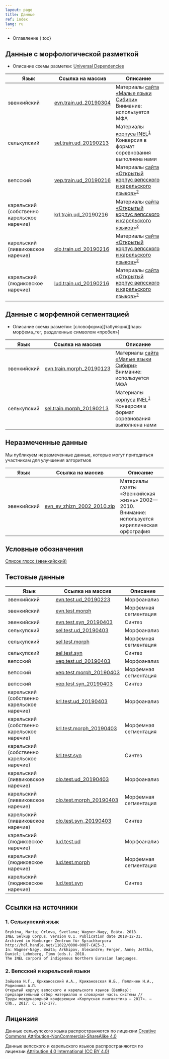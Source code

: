 ```yaml
---
layout: page
title: Данные
ref: index
lang: ru
---
```

* Оглавление
{:toc}


## Данные с морфологической разметкой
* Описание схемы разметки: [Universal Dependencies](https://universaldependencies.org/format.html)


| Язык        | Ссылка на массив           | Описание  |
|-------|--------|---------|
| эвенкийский      | [evn.train.ud_20190304](https://github.com/lowresource-lang-eval/morphology_scripts/blob/master/data/evn.train.ud?raw=true) | Материалы [сайта «Малые языки Сибири»](http://siberian-lang.srcc.msu.ru) Внимание: используется МФА |
| селькупский      | [sel.train.ud_20190213](https://github.com/lowresource-lang-eval/morphology_scripts/blob/master/data/sel.train.ud?raw=true) | Материалы [корпуса INEL](https://corpora.uni-hamburg.de/hzsk/de/islandora/object/spoken-corpus:selkup-0.1)<sup id="fn1"><a href="#1-селькупский-язык">1</a></sup> Конверсия в формат соревнования выполнена нами |
| вепсский      | [vep.train.ud_20190216](https://github.com/lowresource-lang-eval/morphology_scripts/blob/master/data/vep.train.ud?raw=true) | Материалы [сайта «Открытый корпус вепсского и карельского языков»](http://dictorpus.krc.karelia.ru/ru)<sup id="fn1"><a href="#2-вепсский-и-карельский-языки">2</a></sup>|
| карельский (собственно карельское наречие)      | [krl.train.ud_20190216](https://github.com/lowresource-lang-eval/morphology_scripts/blob/master/data/krl.train.ud?raw=true) | Материалы [сайта «Открытый корпус вепсского и карельского языков»](http://dictorpus.krc.karelia.ru/ru)<sup id="fn1"><a href="#2-вепсский-и-карельский-языки">2</a></sup>|
| карельский (ливвиковское наречие)      | [olo.train.ud_20190216](https://github.com/lowresource-lang-eval/morphology_scripts/blob/master/data/olo.train.ud?raw=true) | Материалы [сайта «Открытый корпус вепсского и карельского языков»](http://dictorpus.krc.karelia.ru/ru)<sup id="fn1"><a href="#2-вепсский-и-карельский-языки">2</a></sup>|
| карельский (людиковское наречие)      | [lud.train.ud_20190216](https://github.com/lowresource-lang-eval/morphology_scripts/blob/master/data/lud.train.ud?raw=true) | Материалы [сайта «Открытый корпус вепсского и карельского языков»](http://dictorpus.krc.karelia.ru/ru)<sup id="fn1"><a href="#2-вепсский-и-карельский-языки">2</a></sup>|


## Данные с морфемной сегментацией
* Описание схемы разметки: [словоформа][табуляция][пары морфема_тег, разделенные символом «пробел»]


| Язык        | Ссылка на массив           | Описание  |
|-------|--------|---------|
| эвенкийский      | [evn.train.morph_20190123](https://github.com/lowresource-lang-eval/morphology_scripts/blob/master/data/evn.train.morph?raw=true) | Материалы [сайта «Малые языки Сибири»](http://siberian-lang.srcc.msu.ru) Внимание: используется МФА |
| селькупский      | [sel.train.morph_20190213](https://github.com/lowresource-lang-eval/morphology_scripts/blob/master/data/sel.train.morph?raw=true) | Материалы [корпуса INEL](https://corpora.uni-hamburg.de/hzsk/de/islandora/object/spoken-corpus:selkup-0.1)<sup id="fn1"><a href="#1-селькупский-язык">1</a></sup> Конверсия в формат соревнования выполнена нами |

## Неразмеченные данные
Мы публикуем неразмеченные данные, которые могут пригодиться участникам для улучшения алгоритмов


| Язык        | Ссылка на массив           | Описание  |
|-------|--------|---------|
| эвенкийский      |  [evn_ev_zhizn_2002_2010.zip](https://drive.google.com/open?id=1he2q6RncA_NKHPIJjSzlkK-2qgEFTiCG) | Материалы газеты «Эвенкийская жизнь» 2002—2010. Внимание: используется кириллическая орфография |


## Условные обозначения
[Список глосс (эвенкийский)](https://raw.githubusercontent.com/lowresource-lang-eval/morphology_scripts/master/resources/glosses_evenki.tsv)


## Тестовые данные

| Язык        | Ссылка на массив           | Описание  |
|-------|--------|---------|
| эвенкийский      | [evn.test.ud_20190223](https://github.com/lowresource-lang-eval/morphology_scripts/blob/master/data/evn.test.ud?raw=true) | Морфоанализ|
| эвенкийский      | [evn.test.morph](https://github.com/lowresource-lang-eval/morphology_scripts/blob/master/data/evn.test.morph?raw=true) | Морфемная сегментация|
| эвенкийский      | [evn.test.syn_20190403](https://github.com/lowresource-lang-eval/morphology_scripts/blob/master/data/evn.test.syn?raw=true) | Синтез|
| селькупский      | [sel.test.ud_20190403](https://github.com/lowresource-lang-eval/morphology_scripts/blob/master/data/sel.test.ud?raw=true) | Морфоанализ|
| селькупский      | [sel.test.morph](https://github.com/lowresource-lang-eval/morphology_scripts/blob/master/data/sel.test.morph?raw=true) | Морфемная сегментация|
| селькупский      | [sel.test.syn](https://github.com/lowresource-lang-eval/morphology_scripts/blob/master/data/sel.test.syn?raw=true) | Синтез|
| вепсский      | [vep.test.ud_20190403](https://github.com/lowresource-lang-eval/morphology_scripts/blob/master/data/vep.test.ud?raw=true) | Морфоанализ|
| вепсский      | [vep.test.morph_20190403](https://github.com/lowresource-lang-eval/morphology_scripts/blob/master/data/vep.test.morph?raw=true) | Морфемная сегментация|
| вепсский      | [vep.test.syn_20190403](https://github.com/lowresource-lang-eval/morphology_scripts/blob/master/data/vep.test.syn?raw=true) | Синтез|
| карельский (собственно карельское наречие)      | [krl.test.ud_20190403](https://github.com/lowresource-lang-eval/morphology_scripts/blob/master/data/krl.test.ud?raw=true) | Морфоанализ|
| карельский (собственно карельское наречие)      | [krl.test.morph_20190403](https://github.com/lowresource-lang-eval/morphology_scripts/blob/master/data/krl.test.morph?raw=true) | Морфемная сегментация|
| карельский (собственно карельское наречие)      | [krl.test.syn](https://github.com/lowresource-lang-eval/morphology_scripts/blob/master/data/krl.test.syn?raw=true) | Синтез|
| карельский (ливвиковское наречие)      | [olo.test.ud_20190403](https://github.com/lowresource-lang-eval/morphology_scripts/blob/master/data/olo.test.ud?raw=true) | Морфоанализ|
| карельский (ливвиковское наречие)      | [olo.test.morph_20190403](https://github.com/lowresource-lang-eval/morphology_scripts/blob/master/data/olo.test.morph?raw=true) | Морфемная сегментация|
| карельский (ливвиковское наречие)      | [olo.test.syn_20190403](https://github.com/lowresource-lang-eval/morphology_scripts/blob/master/data/olo.test.syn?raw=true) | Синтез|
| карельский (людиковское наречие)      | [lud.test.ud](https://github.com/lowresource-lang-eval/morphology_scripts/blob/master/data/lud.test.ud?raw=true) | Морфоанализ|
| карельский (людиковское наречие)      | [lud.test.morph](https://github.com/lowresource-lang-eval/morphology_scripts/blob/master/data/lud.test.morph?raw=true) | Морфемная сегментация|
| карельский (людиковское наречие)      | [lud.test.syn](https://github.com/lowresource-lang-eval/morphology_scripts/blob/master/data/lud.test.syn?raw=true) | Синтез|

## Ссылки на источники
### 1. Селькупский язык

    Brykina, Maria; Orlova, Svetlana; Wagner-Nagy, Beáta. 2018.
    INEL Selkup Corpus. Version 0.1. Publication date 2018-12-31.
    Archived in Hamburger Zentrum für Sprachkorpora http://hdl.handle.net/11022/0000-0007-CAE5-3.
    In: Wagner-Nagy, Beáta; Arkhipov, Alexandre; Ferger, Anne; Jettka, Daniel; Lehmberg, Timm (eds.). 2018.
    The INEL corpora of indigenous Northern Eurasian languages.

### 2. Вепсский и карельский языки

    Зайцева Н.Г., Крижановский А.А., Крижановская Н.Б., Пеллинен Н.А., Родионова А.П.
    Открытый корпус вепсского и карельского языков (ВепКар):
    предварительный отбор материалов и словарная часть системы //
    Труды международной конференции «Корпусная лингвистика ‒ 2017». ‒
    СПб., 2017. С. 172-177.

## Лицензия
Данные селькупского языка распространяются по лицензии [Creative Commons Attribution-NonCommercial-ShareAlike 4.0 ](https://creativecommons.org/licenses/by-nc-sa/4.0/legalcode)

Данные вепсского и карельского языков распространяются по лицензии [Attribution 4.0 International (CC BY 4.0) ](https://creativecommons.org/licenses/by/4.0/legalcode)
